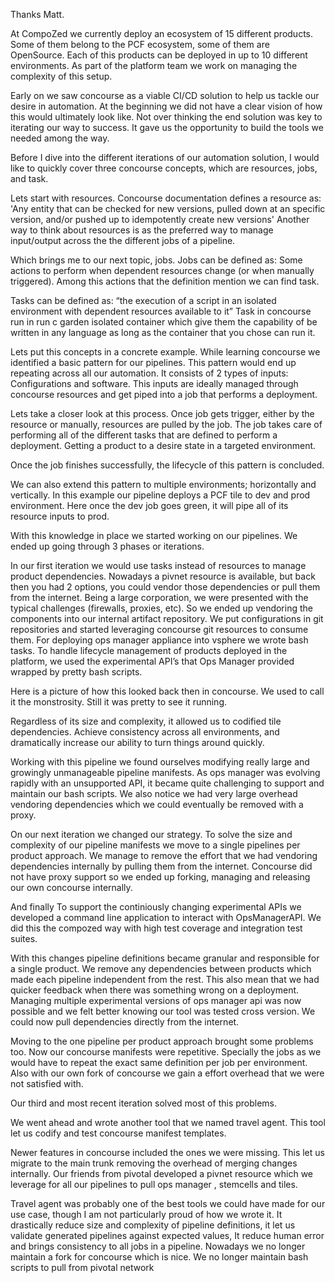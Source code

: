 Thanks Matt.

At CompoZed we currently deploy an ecosystem of 15 different products. Some of them belong to the PCF ecosystem, some of them are OpenSource. Each of this products can be deployed in up to 10 different environments. As part of the platform team we work on managing the complexity of this setup.

Early on we saw concourse as a viable CI/CD solution to help us tackle our desire in automation. At the beginning we did not have a clear vision of how this would ultimately look like. Not over thinking the end solution was key to iterating our way to success. It gave us the opportunity to build the tools we needed among the way.

Before I dive into the different iterations of our automation solution, I would like to quickly cover three concourse concepts, which are resources, jobs, and task.

Lets start with resources.
Concourse documentation defines a resource as: 'Any entity that can be checked for new versions, pulled down at an specific version, and/or pushed up to idempotently create new versions'
Another way to think about resources is as the preferred way to manage input/output across the the different jobs of a pipeline.

Which brings me to our next topic, jobs.
Jobs can be defined as: Some actions to perform when dependent resources change (or when manually triggered).
Among this actions that the definition mention we can find task.

Tasks can be defined as: “the execution of a script in an isolated environment with dependent resources available to it”
Task in concourse run in run c garden isolated container which give them the capability of be written in any language as long as the container that you chose can run it.

Lets put this concepts in a concrete example.
While learning concourse we identified a basic pattern for our pipelines. This pattern would end up repeating across all our automation. It consists of 2 types of inputs: Configurations and software. This inputs are ideally managed through concourse resources and get piped into a job that performs a deployment.

Lets take a closer look at this process. Once job gets trigger, either by the resource or manually, resources are pulled by the job. The job takes care of performing all of the different tasks that are defined to perform a deployment. Getting a product to a desire state in a targeted environment.

Once the job finishes successfully, the lifecycle of this pattern is concluded.

We can also extend this pattern to multiple environments; horizontally and vertically.
In this example our pipeline deploys a PCF tile to dev and prod environment. Here once the dev job goes green, it will pipe all of its resource inputs to prod.

With this knowledge in place we started working on our pipelines. We ended up going through 3 phases or iterations.

In our first iteration we would use tasks instead of resources to manage product dependencies. Nowadays a pivnet resource is available, but back then you had 2 options, you could vendor those dependencies or pull them from the internet.
Being a large corporation, we were presented with the typical challenges (firewalls, proxies, etc).  So we ended up vendoring the components into our internal artifact repository.
We put configurations in git repositories and started leveraging concourse git resources to consume them.
For deploying ops manager appliance into vsphere we wrote bash tasks.
To handle lifecycle management of products deployed in the platform, we used the experimental API’s that Ops Manager provided wrapped by pretty bash scripts.


Here is a picture of how this looked back then in concourse. We used to call it the monstrosity. Still it was pretty to see it running.

Regardless of its size and complexity, it allowed us to codified tile dependencies. Achieve consistency across all environments, and dramatically increase our ability to turn things around quickly.

Working with this pipeline we found ourselves modifying really large and growingly unmanageable pipeline manifests.
As ops manager was evolving rapidly with an unsupported API, it became quite challenging to support and maintain our bash scripts.
We also notice we had very large overhead vendoring dependencies which we could eventually be removed with a proxy.

On our next iteration we changed our strategy.
To solve the size and complexity of our pipeline manifests we move to a single pipelines per product approach.
We manage to remove the effort that we had vendoring dependencies internally by pulling them from the internet. Concourse did not have proxy support so we ended up forking, managing and releasing our own concourse internally.

And finally To support the continiously changing experimental APIs we developed a command line application to interact with OpsManagerAPI. We did this the compozed way with high test coverage and integration test suites.

With this changes pipeline definitions became granular and responsible for a single product.
We remove any dependencies between products which made each pipeline independent from the rest. This also mean that we had quicker feedback when there was something wrong on a deployment.
Managing multiple experimental versions of ops manager api was now possible and we felt better knowing our tool was tested cross version.
We could now pull dependencies directly from the internet.

Moving to the one pipeline per product approach brought some problems too. Now our concourse manifests were repetitive. Specially the jobs as we would have to repeat the exact same definition per job per environment.
Also with our own fork of concourse we gain a effort overhead that we were not satisfied with.

Our third and most recent iteration solved most of this problems.

We went ahead and wrote another tool that we named travel agent. This tool let us codify and test concourse manifest templates.

Newer features in concourse included the ones we were missing. This let us migrate to the main trunk removing the overhead of merging changes internally.
Our friends from pivotal developed a pivnet resource which we leverage for all our pipelines to pull ops manager , stemcells and tiles.

Travel agent was probably one of the best tools we could have made for our use case, though I am not particularly proud of how we wrote it. It drastically reduce size and complexity of pipeline definitions, it let us validate generated pipelines against expected values, It reduce human error and brings consistency to all jobs in a pipeline.
Nowadays we no longer maintain a fork for concourse which is nice.
We no longer maintain bash scripts to pull from pivotal network
